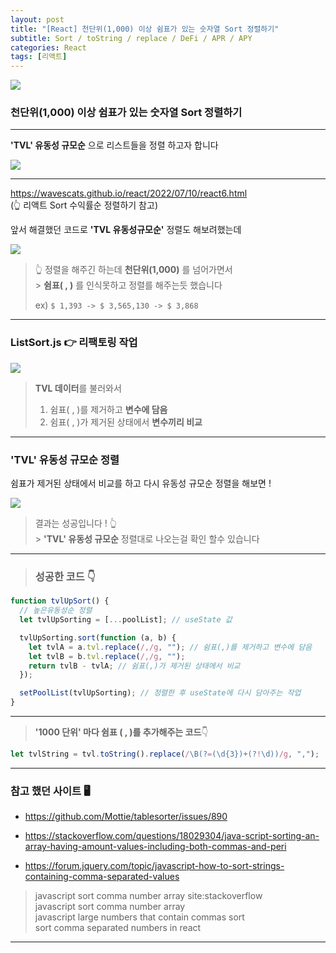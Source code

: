 ```yaml
---
layout: post
title: "[React] 천단위(1,000) 이상 쉼표가 있는 숫자열 Sort 정렬하기"
subtitle: Sort / toString / replace / DeFi / APR / APY
categories: React
tags: [리액트]
---
```


![](https://velog.velcdn.com/images/-__-/post/dbb3c755-706f-455d-81b3-e143c50bd02e/image.png)

### 천단위(1,000) 이상 쉼표가 있는 숫자열 Sort 정렬하기

---

**'TVL' 유동성 규모순** 으로 리스트들을 정렬 하고자 합니다

![](https://velog.velcdn.com/images/-__-/post/92dffa19-c9c7-4dcc-af42-e550ac88ba3f/image.png)

---

<https://wavescats.github.io/react/2022/07/10/react6.html><br>
(👆 리액트 Sort 수익률순 정렬하기 참고)

앞서 해결했던 코드로 **'TVL 유동성규모순'** 정렬도 해보려했는데

![](https://velog.velcdn.com/images/-__-/post/f4d0522d-ef09-435f-8868-77a0a50967e8/image.gif)

> 👆 정렬을 해주긴 하는데 **천단위(1,000)** 를 넘어가면서<br> > **쉼표( , )** 를 인식못하고 정렬를 해주는듯 했습니다<br>
>
> ex) `$ 1,393 -> $ 3,565,130 -> $ 3,868`

---

### ListSort.js 👉 리팩토링 작업

![](https://velog.velcdn.com/images/-__-/post/c77c3254-fd90-489c-b305-f6e4ba746ed3/image.png)

> **TVL 데이터**를 불러와서 <br>
>
> 1. 쉼표( , )를 제거하고 **변수에 담음**<br>
> 2. 쉼표( , )가 제거된 상태에서 **변수끼리 비교**

---

### 'TVL' 유동성 규모순 정렬

쉼표가 제거된 상태에서 비교를 하고 다시 유동성 규모순 정렬을 해보면 !

![](https://velog.velcdn.com/images/-__-/post/e55be0e0-4a56-4e07-817f-a5800393d718/image.gif)

> 결과는 성공입니다 ! 👆<br> > **'TVL' 유동성 규모순** 정렬대로 나오는걸 확인 할수 있습니다

---

> ### 성공한 코드 👇

```js
function tvlUpSort() {
  // 높은유동성순 정렬
  let tvlUpSorting = [...poolList]; // useState 값

  tvlUpSorting.sort(function (a, b) {
    let tvlA = a.tvl.replace(/,/g, ""); // 쉼표(,)를 제거하고 변수에 담음
    let tvlB = b.tvl.replace(/,/g, "");
    return tvlB - tvlA; // 쉼표(,)가 제거된 상태에서 비교
  });

  setPoolList(tvlUpSorting); // 정렬한 후 useState에 다시 담아주는 작업
}
```

---

> **'1000 단위' 마다 쉼표 ( , )를 추가해주는 코드**👇

```js
let tvlString = tvl.toString().replace(/\B(?=(\d{3})+(?!\d))/g, ",");
```

---

### 참고 했던 사이트 🖥

- <https://github.com/Mottie/tablesorter/issues/890>

- <https://stackoverflow.com/questions/18029304/java-script-sorting-an-array-having-amount-values-including-both-commas-and-peri>

- <https://forum.jquery.com/topic/javascript-how-to-sort-strings-containing-comma-separated-values>

> javascript sort comma number array site:stackoverflow<br>
> javascript sort comma number array<br>
> javascript large numbers that contain commas sort<br>
> sort comma separated numbers in react

---
